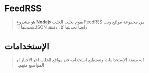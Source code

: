 # FeedRSS
>هو مشروع **Nodejs** يقوم بجلب الجلب FeedRSS من مجموعة مواقع ويب
وتحويلها لJSON وايضا تحديثها كل دقيقة



# الإستخدامات
> &#x202b; انه متعدد الإستخدامات وتستطيع استخدامه في مواقع الجلب اخر الأخبار او المواضيع منهم.. 
